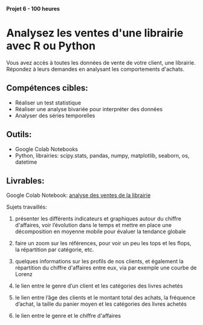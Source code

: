 **Projet 6 - 100 heures** 

# Analysez les ventes d'une librairie avec R ou Python

 
Vous avez accès à toutes les données de vente de votre client, une librairie. Répondez à leurs demandes en analysant les comportements d'achats. 

## Compétences cibles:

 - Réaliser un test statistique 
 - Réaliser une analyse bivariée pour   interpréter des données 
  - Analyser des séries temporelles

## Outils:

 - Google Colab Notebooks 
 - Python, librairies: scipy.stats, pandas, numpy,  matplotlib, seaborn, os, datetime
 
## Livrables:
Google Colab Notebook: [analyse des ventes de la librairie](https://github.com/piplagrivka/openclassrooms/blob/main/Projets/Projet06/Projet6_Gerasimova_Anna_02_19032023.ipynb)

Sujets travaillés:

 1. présenter les différents indicateurs et graphiques autour du chiffre d'affaires, voir l’évolution dans le temps et mettre en place une décomposition en moyenne mobile pour évaluer la tendance globale
    
 2. faire un zoom sur les références, pour voir un peu les tops et les
    flops, la répartition par catégorie, etc. 
    
 3. quelques informations sur les profils de nos clients, et également la répartition du chiffre  d'affaires entre eux, via par exemple une courbe de Lorenz 
 4. le lien entre le genre d’un client et les catégories des livres achetés 
 5. le lien entre l’âge des clients et le montant total des achats, la fréquence d’achat, la taille du panier moyen et les catégories des livres achetés 
 6.  le lien entre le genre et le chiffre d'affaires

